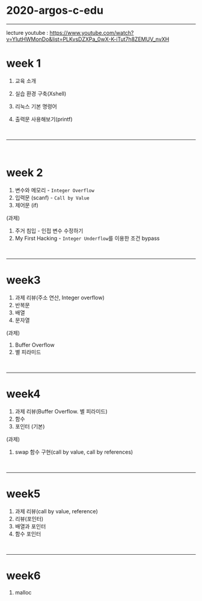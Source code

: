 # 2020-argos-c-edu
---
lecture youtube : https://www.youtube.com/watch?v=YIutHWMonDo&list=PLKvsDZXPa_0wX-K-iTut7h8ZEMUV_nvXH
<br/>

# week 1

1. 교육 소개

2. 실습 환경 구축(Xshell)

3. 리눅스 기본 명령어

4. 출력문 사용해보기(printf)

   <br/>

---

<br/>

# week 2

1. 변수와 메모리 - `Integer Overflow`
2. 입력문 (scanf) - `Call by Value`
3. 제어문 (if)



(과제)

1. 주거 침입 - 인접 변수 수정하기
2. My First Hacking - `Integer Underflow`를 이용한 조건 bypass



<br/>

---

# week3

1. 과제 리뷰(주소 연산, Integer overflow)
2. 반복문
3. 배열
4. 문자열



(과제)

1. Buffer Overflow
2. 별 피라미드



<br/>

---

# week4

1. 과제 리뷰(Buffer Overflow. 별 피라미드)
2. 함수
3. 포인터 (기본)



(과제)

1. swap 함수 구현(call by value, call by references)



<br/>

---

# week5

1. 과제 리뷰(call by value, reference)
2. 리뷰(포인터)
3. 배열과 포인터
4. 함수 포인터

<br/>

---

# week6

1. malloc

